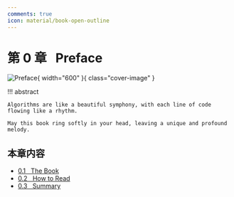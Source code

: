 ```yaml
---
comments: true
icon: material/book-open-outline
---
```


# 第 0 章 &nbsp; Preface

<div class="center-table" markdown>

![Preface](../assets/covers/chapter_preface.jpg){ width="600" }{ class="cover-image" }

</div>

!!! abstract

    Algorithms are like a beautiful symphony, with each line of code flowing like a rhythm.
   
    May this book ring softly in your head, leaving a unique and profound melody.

## 本章内容

- [0.1 &nbsp; The Book](https://www.hello-algo.com/chapter_preface/about_the_book/)
- [0.2 &nbsp; How to Read](https://www.hello-algo.com/chapter_preface/suggestions/)
- [0.3 &nbsp; Summary](https://www.hello-algo.com/chapter_preface/summary/)

